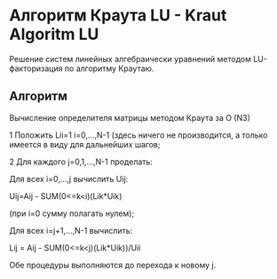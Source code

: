 Алгоритм Краута LU - Kraut Algoritm LU
======================================

Решение систем линейных алгебраически уравнений методом LU-факторизация по алгоритму Краутаю.

## Алгоритм

Вычисление определителя матрицы методом Краута за O (N3)

1 Положить Lii=1 i=0,...,N-1 (здесь ничего не производится, а только имеется в виду для дальнейших шагов;

2 Для каждого j=0,1,...,N-1 проделать:

  Для всех i=0,...,j вычислить Uij:
  
  Uij=Aij - SUM(0<=k<i)(Lik*Uik)
  
  (при i=0 сумму полагать нулем);
  
  Для всех i=j+1,...,N-1 вычислить:
  
  Lij = Aij - SUM(0<=k<j)(Lik*Uik))/Uii
  
  Обе процедуры выполняются до перехода к новому j.

